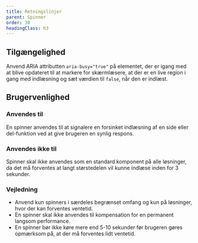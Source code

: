 ```yaml
---
title: Retningslinjer
parent: Spinner
order: 30
headingClass: h3
---
```


<h2 class="h4">Tilgængelighed</h2>

Anvend ARIA attributten `aria-busy="true"` på elementet, der er igang med at blive opdateret til at markere for skærmlæsere, at der er en live region i gang med indlæsning og sæt værdien til `false`, når den er indlæst.

<h2 class="h4">Brugervenlighed</h2>
<h3 class="h4">Anvendes til</h3>

En spinner anvendes til at signalere en forsinket indlæsning af en side eller del-funktion ved at give brugeren en synlig respons.

<h3 class="h4">Anvendes ikke til</h3>

Spinner skal ikke anvendes som en standard komponent på alle løsninger, da det må forventes at langt størstedelen vil kunne indlæse inden for 3 sekunder.

<h3 class="h4">Vejledning</h3>                

- Anvend kun spinners i særdeles begrænset omfang og kun på løsninger, hvor der kan forventes ventetid.
- En spinner skal ikke anvendes til kompensation for en permanent langsom performance.
- En spinner bør ikke køre mere end 5-10 sekunder før brugeren gøres opmærksom på, at der må forventes lidt ventetid. 
